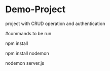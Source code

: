 # Demo-Project
project with CRUD operation and authentication



#commands to be run

npm install 

npm install nodemon

nodemon server.js
